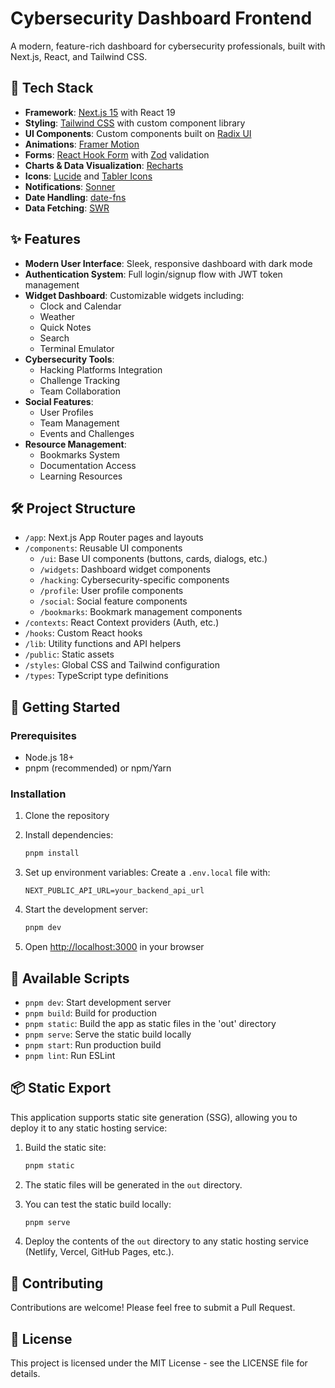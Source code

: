 # Cybersecurity Dashboard Frontend

A modern, feature-rich dashboard for cybersecurity professionals, built with Next.js, React, and Tailwind CSS.

## 🚀 Tech Stack

- **Framework**: [Next.js 15](https://nextjs.org/) with React 19
- **Styling**: [Tailwind CSS](https://tailwindcss.com/) with custom component library
- **UI Components**: Custom components built on [Radix UI](https://www.radix-ui.com/)
- **Animations**: [Framer Motion](https://www.framer.com/motion/)
- **Forms**: [React Hook Form](https://react-hook-form.com/) with [Zod](https://github.com/colinhacks/zod) validation
- **Charts & Data Visualization**: [Recharts](https://recharts.org/)
- **Icons**: [Lucide](https://lucide.dev/) and [Tabler Icons](https://tabler-icons.io/)
- **Notifications**: [Sonner](https://github.com/emilkowalski/sonner)
- **Date Handling**: [date-fns](https://date-fns.org/)
- **Data Fetching**: [SWR](https://swr.vercel.app/)

## ✨ Features

- **Modern User Interface**: Sleek, responsive dashboard with dark mode
- **Authentication System**: Full login/signup flow with JWT token management
- **Widget Dashboard**: Customizable widgets including:
  - Clock and Calendar
  - Weather
  - Quick Notes
  - Search
  - Terminal Emulator
- **Cybersecurity Tools**:
  - Hacking Platforms Integration
  - Challenge Tracking
  - Team Collaboration
- **Social Features**:
  - User Profiles
  - Team Management
  - Events and Challenges
- **Resource Management**:
  - Bookmarks System
  - Documentation Access
  - Learning Resources

## 🛠️ Project Structure

- `/app`: Next.js App Router pages and layouts
- `/components`: Reusable UI components
  - `/ui`: Base UI components (buttons, cards, dialogs, etc.)
  - `/widgets`: Dashboard widget components
  - `/hacking`: Cybersecurity-specific components
  - `/profile`: User profile components
  - `/social`: Social feature components
  - `/bookmarks`: Bookmark management components
- `/contexts`: React Context providers (Auth, etc.)
- `/hooks`: Custom React hooks
- `/lib`: Utility functions and API helpers
- `/public`: Static assets
- `/styles`: Global CSS and Tailwind configuration
- `/types`: TypeScript type definitions

## 🚀 Getting Started

### Prerequisites

- Node.js 18+ 
- pnpm (recommended) or npm/Yarn

### Installation

1. Clone the repository
2. Install dependencies:
   ```bash
   pnpm install
   ```

3. Set up environment variables:
   Create a `.env.local` file with:
   ```
   NEXT_PUBLIC_API_URL=your_backend_api_url
   ```

4. Start the development server:
   ```bash
   pnpm dev
   ```

5. Open [http://localhost:3000](http://localhost:3000) in your browser

## 🔧 Available Scripts

- `pnpm dev`: Start development server
- `pnpm build`: Build for production
- `pnpm static`: Build the app as static files in the 'out' directory
- `pnpm serve`: Serve the static build locally
- `pnpm start`: Run production build
- `pnpm lint`: Run ESLint

## 📦 Static Export

This application supports static site generation (SSG), allowing you to deploy it to any static hosting service:

1. Build the static site:
   ```bash
   pnpm static
   ```

2. The static files will be generated in the `out` directory.

3. You can test the static build locally:
   ```bash
   pnpm serve
   ```

4. Deploy the contents of the `out` directory to any static hosting service (Netlify, Vercel, GitHub Pages, etc.).

## 🤝 Contributing

Contributions are welcome! Please feel free to submit a Pull Request.

## 📝 License

This project is licensed under the MIT License - see the LICENSE file for details. 